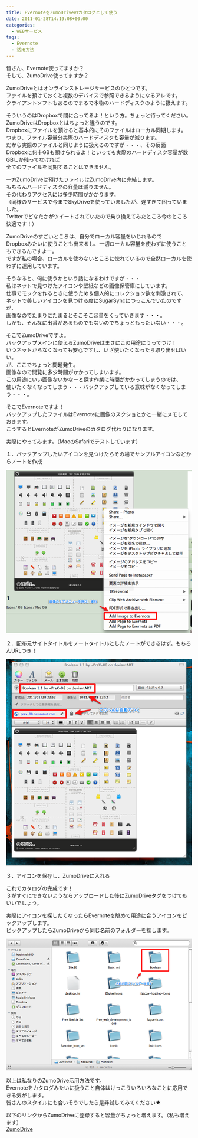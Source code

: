 ```yaml
---
title: EvernoteをZumoDriveのカタログとして使う
date: 2011-01-28T14:19:08+00:00
categories:
  - WEBサービス
tags:
  - Evernote
  - 活用方法
---
```

皆さん、Evernote使ってますか？  
そして、ZumoDrive使ってますか？

ZumoDriveとはオンラインストレージサービスのひとつです。  
ファイルを預けておくと複数のデバイスで参照できるようになるアレです。  
クライアントソフトもあるのでまるで本物のハードディスクのように扱えます。

そういうのはDropboxで間に合ってるよ！という方。ちょっと待ってください。  
ZumoDriveはDropboxとはちょっと違うのです。  
Dropboxにファイルを預けると基本的にそのファイルはローカル同期します。  
つまり、ファイル容量分実際のハードディスクも容量が減ります。  
だから実際のファイルと同じように扱えるのですが・・・、その反面  
Dropboxに何十GBも預けられるよ！といっても実際のハードディスク容量が数GBしか残ってなければ  
全てのファイルを同期することはできません。

一方ZumoDriveは預けたファイルはZumoDrive内に完結します。  
もちろんハードディスクの容量は減りません。  
その代わりアクセスには多少時間がかかります。  
（同様のサービスで今までSkyDriveを使っていましたが、遅すぎて困っていました。  
Twitterでどなたかがツイートされていたので乗り換えてみたところ今のところ快適です！）

ZumoDriveのすごいところは、自分でローカル容量をいじれるので  
Dropboxみたいに使うことも出来るし、一切ローカル容量を使わずに使うこともできるんですよー。  
ですが私の場合、ローカルを使わないところに惚れているので全然ローカルを使わずに運用しています。

そうなると、何に使うかという話になるわけですが・・・  
私はネットで見つけたアイコンや壁紙などの画像保管庫にしています。  
仕事でモックを作るときに使うため＆個人的にコレクション欲を刺激されて、  
ネットで美しいアイコンを見つける度にSugarSyncにつっこんでいたのですが、  
画像なのでたまりにたまるとそこそこ容量をくっていきます・・・。  
しかも、そんなに出番があるものでもないのでちょっともったいない・・・。

そこでZumoDriveですよ。  
バックアップメインに使えるZumoDriveはまさにこの用途にうってつけ！  
いつネットからなくなっても安心ですし、いざ使いたくなったら取り出せばいい。  
が、ここでちょっと問題発生。  
画像なので閲覧に多少時間がかかってしまいます。  
この用途にいい画像ないかなーと探す作業に時間がかかってしまうのでは、  
使いたくなくなってしまう・・・バックアップしている意味がなくなってしまう・・・。

そこでEvernoteですよ！  
バックアップしたファイルはEvernoteに画像のスクショとかと一緒にメモしておきます。  
こうするとEvernoteがZumoDriveのカタログ代わりになります。

実際にやってみます。（MacのSafariでテストしています）

１．バックアップしたいアイコンを見つけたらその場でサンプルアイコンなどからノートを作成  

![imagetoevernote](./imagetoevernote.png)

２．配布元サイトタイトルをノートタイトルとしたノートができるはず。もちろんURLつき！  

![imagenote](./imagenote.png)

３．アイコンを保存し、ZumoDriveに入れる

これでカタログの完成です！  
３がすぐにできないようならアップロードした後にZumoDriveタグをつけてもいいでしょう。

実際にアイコンを探したくなったらEvernoteを眺めて用途に合うアイコンをピックアップします。  
ピックアップしたらZumoDriveから同じ名前のフォルダーを探します。

![folder](./folder.png)

以上は私なりのZumoDrive活用方法です。  
Evernoteをカタログみたいに扱うこと自体はけっこういろいろなことに応用できる気がします。  
皆さんのスタイルにも合いそうでしたら是非試してみてください★

以下のリンクからZumoDriveに登録すると容量がちょっと増えます。（私も増えます）  
[ZumoDrive][1]

 [1]: http://zumo.cc/dr/dir/16H0ZTZkYz
